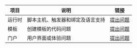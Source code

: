 | 项目 | 说明 | 链接 |
| --- | --- | --- |
| 运行时 |脚本主机、触发器和绑定及语言支持 |[提出问题](https://github.com/Azure/azure-webjobs-sdk-script/issues) |
| 模板 |创建模板的代码问题 |[提出问题](https://github.com/Azure/azure-webjobs-sdk-templates/issues) |
| 门户 |用户界面或体验问题 |[提出问题](https://github.com/ProjectKudu/AzureFunctionsPortal/issues) |



<!--HONumber=Nov16_HO3-->


